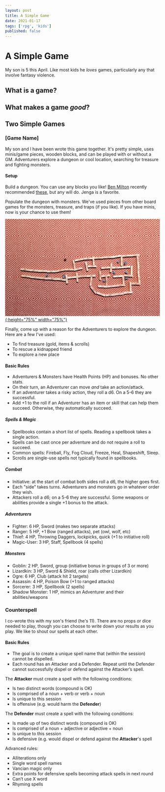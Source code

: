 ```yaml
---
layout: post
title: A Simple Game
date: 2021-01-17
tags: ['rpg', 'kids']
published: false
---
```


# A Simple Game
My son is 5 this April. Like most kids he _loves_ games, particularly any that involve fantasy violence.

## What is a game?

## What makes a game _good_?

## Two Simple Games

### [Game Name]
My son and I have been wrote this game together. It's pretty simple, uses minis/game pieces, wooden blocks, and can be played with or without a GM. Adventurers explore a dungeon or cool location, searching for treasure and fighting monsters.

#### Setup
Build a dungeon. You can use any blocks you like! [Ben Milton](https://www.youtube.com/watch?v=fQ-ccPthhDY) recently recommended [these](https://www.amazon.com/gp/product/B00XV13FQG), but any will do. Jenga is a favorite.

Populate the dungeon with monsters. We've used pieces from other board games for the monsters, treasure, and traps (if you like). If you have minis, now is your chance to use them!

[![Alt text](/img/a-simple-game/a-simple-game-1.jpg "click to embiggen"){:height="75%" width="75%"}](/img/a-simple-game/a-simple-game-1.jpg)

Finally, come up with a reason for the Adventurers to explore the dungeon. Here are a few I've used:
- To find treasure (gold, items & scrolls)
- To rescue a kidnapped friend
- To explore a new place

#### Basic Rules
- Adventurers & Monsters have Health Points (HP) and bonuses. No other stats.
- On their turn, an Adventurer can move _and_ take an action/attack.
- If an adventurer takes a risky action, they roll a d6. On a 5-6 they are successful.
- Add +1 to the roll if an Adventurer has an item or skill that can help them succeed. Otherwise, they automatically succeed.

##### Spells & Magic
- Spellbooks contain a short list of spells. Reading a spellbook takes a single action.
- Spells can be cast once per adventure and do not require a roll to succeed.
- Common spells: Fireball, Fly, Fog Cloud, Freeze, Heal, Shapeshift, Sleep.  
- Scrolls are single-use spells not typically found in spellbooks.  

##### Combat
- Initiative: at the start of combat both sides roll a d6, the higher goes first.
- Each "side" takes turns. Adventurers and monsters go in whatever order they wish.
- Attackers roll a d6; on a 5-6 they are successful. Some weapons or abilities provide a single +1 bonus to the attack.

##### Adventurers
- Fighter: 6 HP, Sword (makes two separate attacks)
- Ranger: 5 HP, +1 Bow (ranged attacks), pet (owl, wolf, etc)
- Thief: 4 HP, Throwing Daggers, lockpicks, quick (+1 to initiative roll)
- Magic-User: 3 HP, Staff, Spellbook (4 spells)

##### Monsters
- Goblin: 2 HP, Sword, group (initiative bonus in groups of 3 or more)
- Lizardkin: 3 HP, Sword & Shield, roar (calls other Lizardkin)
- Ogre: 6 HP, Club (attack hit 2 targets)
- Assassin: 4 HP, Poison Bow (+1 to ranged attacks)
- Sorcerer: 3 HP, Spellbook (2 spells)
- Shadow Monster: 1 HP, mimics an Adventurer and their abilities/weapons

### Counterspell
I co-wrote this with my son's friend (he's 11). There are no props or dice needed to play, though you can choose to write down your results as you play. We like to shout our spells at each other.

#### Basic Rules
- The goal is to create a unique spell name that (within the session) cannot be dispelled.
- Each round has an Attacker and a Defender. Repeat until the Defender cannot successfully dispel or defend against the Attacker’s spell.

The **Attacker** must create a spell with the following conditions:
- Is two distinct words (compound is OK)
- Is comprised of a noun + verb or verb + noun
- Is unique to this session
- Is offensive (e.g. would harm the **Defender**)

The **Defender** must create a spell with the following conditions:
- Is made up of two distinct words (compound is OK)
- Is comprised of a noun + adjective or adjective + noun
- Is unique to this session
- Is defensive (e.g. would dispel or defend against the **Attacker**'s spell

Advanced rules:
- Alliterations only
- Single word spell names
- Vancian magic only
- Extra points for defensive spells becoming attack spells in next round
- Can’t use X word
- Rhyming spells
